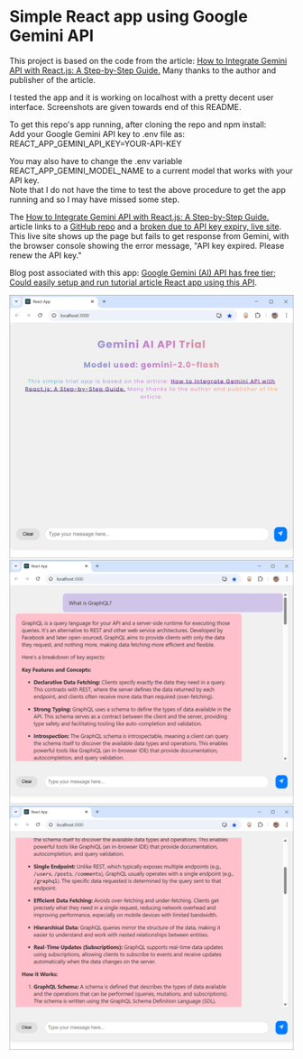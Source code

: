 Simple React app using Google Gemini API
========================================

This project is based on the code from the article: [How to Integrate Gemini API with React.js: A Step-by-Step Guide.](https://dev.to/tahrim_bilal/how-to-integrate-gemini-api-with-reactjs-a-step-by-step-guide-341b) Many thanks to the author and publisher of the article.

I tested the app and it is working on localhost with a pretty decent user interface. Screenshots are given towards end of this README.

To get this repo's app running, after cloning the repo and npm install:\
Add your Google Gemini API key to .env file as:\
REACT_APP_GEMINI_API_KEY=YOUR-API-KEY

You may also have to change the .env variable REACT_APP_GEMINI_MODEL_NAME to a current model that works with your API key.\
Note that I do not have the time to test the above procedure to get the app running and so I may have missed some step.

The [How to Integrate Gemini API with React.js: A Step-by-Step Guide.](https://dev.to/tahrim_bilal/how-to-integrate-gemini-api-with-reactjs-a-step-by-step-guide-341b) article links to a [GitHub repo](https://github.com/Tahrim19/chatbot) and a [broken due to API key expiry, live site](https://chatbot-kappa-five.vercel.app/). This live site shows up the page but fails to get response from Gemini, with the browser console showing the error message, "API key expired. Please renew the API key."

Blog post associated with this app: [Google Gemini (AI) API has free tier; Could easily setup and run tutorial article React app using this API](https://raviswdev.blogspot.com/2025/04/google-gemini-ai-api-has-free-tier.html).

![image](screenshots/ExampleSS1.png)
![image](screenshots/ExampleSS2.png)
![image](screenshots/ExampleSS3.png)
